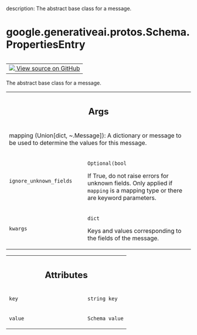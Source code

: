 description: The abstract base class for a message.

<div itemscope itemtype="http://developers.google.com/ReferenceObject">
<meta itemprop="name" content="google.generativeai.protos.Schema.PropertiesEntry" />
<meta itemprop="path" content="Stable" />
</div>

# google.generativeai.protos.Schema.PropertiesEntry

<!-- Insert buttons and diff -->

<table class="tfo-notebook-buttons tfo-api nocontent" align="left">
<td>
  <a target="_blank" href="https://github.com/googleapis/google-cloud-python/tree/main/packages/google-ai-generativelanguage/google/ai/generativelanguage_v1beta/types/content.py">
    <img src="https://www.tensorflow.org/images/GitHub-Mark-32px.png" />
    View source on GitHub
  </a>
</td>
</table>



The abstract base class for a message.

<!-- Placeholder for "Used in" -->


<!-- Tabular view -->
 <table class="responsive fixed orange">
<colgroup><col width="214px"><col></colgroup>
<tr><th colspan="2"><h2 class="add-link">Args</h2></th></tr>
<tr class="alt">
<td colspan="2">

mapping (Union[dict, ~.Message]): A dictionary or message to be
used to determine the values for this message.

</td>
</tr>
<tr>
<td>

`ignore_unknown_fields`<a id="ignore_unknown_fields"></a>

</td>
<td>

`Optional(bool`

If True, do not raise errors for
    unknown fields. Only applied if `mapping` is a mapping type or there
    are keyword parameters.

</td>
</tr><tr>
<td>

`kwargs`<a id="kwargs"></a>

</td>
<td>

`dict`

Keys and values corresponding to the fields of the
    message.

</td>
</tr>
</table>





<!-- Tabular view -->
 <table class="responsive fixed orange">
<colgroup><col width="214px"><col></colgroup>
<tr><th colspan="2"><h2 class="add-link">Attributes</h2></th></tr>

<tr>
<td>

`key`<a id="key"></a>

</td>
<td>

`string key`

</td>
</tr><tr>
<td>

`value`<a id="value"></a>

</td>
<td>

`Schema value`

</td>
</tr>
</table>



